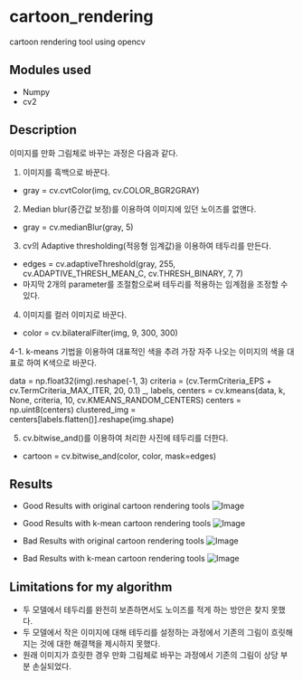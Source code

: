 # cartoon_rendering
cartoon rendering tool using opencv

## Modules used
* Numpy
* cv2

## Description
이미지를 만화 그림체로 바꾸는 과정은 다음과 같다.

1. 이미지를 흑백으로 바꾼다.
  * gray = cv.cvtColor(img, cv.COLOR_BGR2GRAY)

2. Median blur(중간값 보정)를 이용하여 이미지에 있던 노이즈를 없앤다.
  * gray = cv.medianBlur(gray, 5)

3. cv의 Adaptive thresholding(적응형 임계값)을 이용하여 테두리를 만든다. 
  * edges = cv.adaptiveThreshold(gray, 255, cv.ADAPTIVE_THRESH_MEAN_C, cv.THRESH_BINARY, 7, 7)
  * 마지막 2개의 parameter를 조절함으로써 테두리를 적용하는 임계점을 조정할 수 있다.

4. 이미지를 컬러 이미지로 바꾼다.
  * color = cv.bilateralFilter(img, 9, 300, 300)

4-1. k-means 기법을 이용하여 대표적인 색을 추려 가장 자주 나오는 이미지의 색을 대표로 하여 K색으로 바꾼다.

  data = np.float32(img).reshape(-1, 3)
  criteria = (cv.TermCriteria_EPS + cv.TermCriteria_MAX_ITER, 20, 0.1)
  _, labels, centers = cv.kmeans(data, k, None, criteria, 10, cv.KMEANS_RANDOM_CENTERS)
  centers = np.uint8(centers)
  clustered_img = centers[labels.flatten()].reshape(img.shape) 

5. cv.bitwise_and()를 이용하여 처리한 사진에 테두리를 더한다.
* cartoon = cv.bitwise_and(color, color, mask=edges)

## Results
* Good Results with original cartoon rendering tools
![Image](https://github.com/user-attachments/assets/bb2c2202-241b-47d9-8a37-12b1fec0a6ae)

* Good Results with k-mean cartoon rendering tools
![Image](https://github.com/user-attachments/assets/d8030a4d-b110-4b1d-8b6b-3fb174eeccf2)

* Bad Results with original cartoon rendering tools
![Image](https://github.com/user-attachments/assets/c3316c84-5718-4da9-a19e-2afd5e2f8f79)

* Bad Results with k-mean cartoon rendering tools
![Image](https://github.com/user-attachments/assets/4aab81de-3691-4cfa-a516-4a855ce1e4fc)

## Limitations for my algorithm

* 두 모델에서 테두리를 완전히 보존하면서도 노이즈를 적게 하는 방안은 찾지 못했다.
* 두 모델에서 작은 이미지에 대해 테두리를 설정하는 과정에서 기존의 그림이 흐릿해지는 것에 대한 해결책을 제시하지 못했다.
* 원래 이미지가 흐릿한 경우 만화 그림체로 바꾸는 과정에서 기존의 그림이 상당 부분 손실되었다.